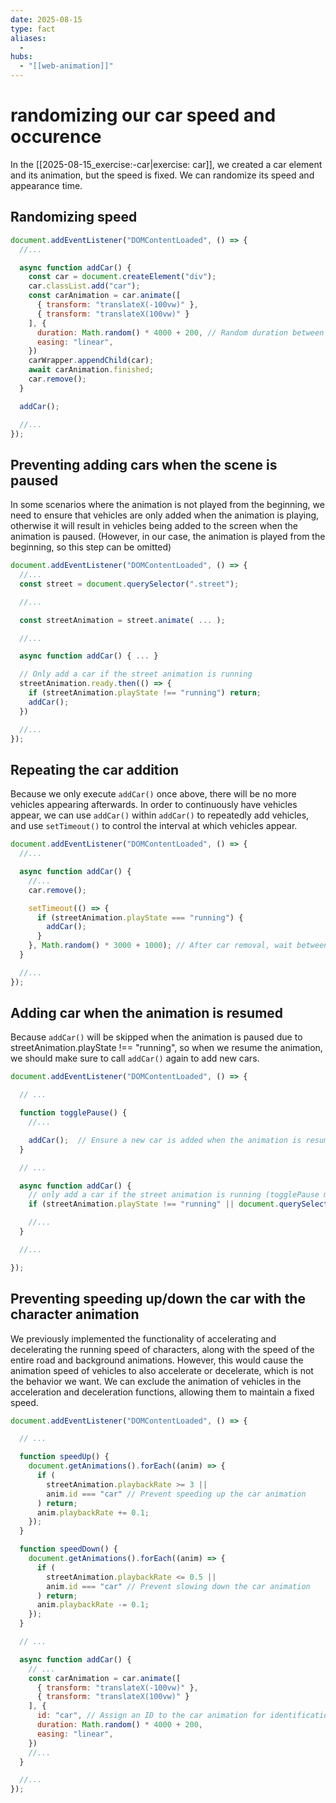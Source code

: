 ```yaml
---
date: 2025-08-15
type: fact
aliases:
  -
hubs:
  - "[[web-animation]]"
---
```


# randomizing our car speed and occurence

In the [[2025-08-15_exercise:-car|exercise: car]], we created a car element and its animation, but the speed is fixed. We can randomize its speed and appearance time.

## Randomizing speed

```js
document.addEventListener("DOMContentLoaded", () => {
  //...

  async function addCar() {
    const car = document.createElement("div");
    car.classList.add("car");
    const carAnimation = car.animate([
      { transform: "translateX(-100vw)" },
      { transform: "translateX(100vw)" }
    ], {
      duration: Math.random() * 4000 + 200, // Random duration between 200ms and 4200ms
      easing: "linear",
    })
    carWrapper.appendChild(car);
    await carAnimation.finished;
    car.remove();
  }

  addCar();

  //...
});
```

## Preventing adding cars when the scene is paused

In some scenarios where the animation is not played from the beginning, we need to ensure that vehicles are only added when the animation is playing, otherwise it will result in vehicles being added to the screen when the animation is paused. (However, in our case, the animation is played from the beginning, so this step can be omitted)

```js
document.addEventListener("DOMContentLoaded", () => {
  //...
  const street = document.querySelector(".street");

  //...

  const streetAnimation = street.animate( ... );

  //...

  async function addCar() { ... }

  // Only add a car if the street animation is running
  streetAnimation.ready.then(() => {
    if (streetAnimation.playState !== "running") return;
    addCar();
  })

  //...
});
```

## Repeating the car addition

Because we only execute `addCar()` once above, there will be no more vehicles appearing afterwards. In order to continuously have vehicles appear, we can use `addCar()` within `addCar()` to repeatedly add vehicles, and use `setTimeout()` to control the interval at which vehicles appear.

```js
document.addEventListener("DOMContentLoaded", () => {
  //...

  async function addCar() {
    //...
    car.remove();

    setTimeout(() => {
      if (streetAnimation.playState === "running") {
        addCar();
      }
    }, Math.random() * 3000 + 1000); // After car removal, wait between 1000ms and 4000ms before adding a new car
  }

  //...
});
```

## Adding car when the animation is resumed

Because `addCar()` will be skipped when the animation is paused due to streetAnimation.playState !== "running", so when we resume the animation, we should make sure to call `addCar()` again to add new cars.


```js
document.addEventListener("DOMContentLoaded", () => {

  // ...

  function togglePause() {
    //...

    addCar();  // Ensure a new car is added when the animation is resumed
  }

  // ...

  async function addCar() {
    // only add a car if the street animation is running (togglePause might pause it)
    if (streetAnimation.playState !== "running" || document.querySelector(".car")) return;

    //...
  }

  //...

});
```

## Preventing speeding up/down the car with the character animation

We previously implemented the functionality of accelerating and decelerating the running speed of characters, along with the speed of the entire road and background animations. However, this would cause the animation speed of vehicles to also accelerate or decelerate, which is not the behavior we want. We can exclude the animation of vehicles in the acceleration and deceleration functions, allowing them to maintain a fixed speed.


```js
document.addEventListener("DOMContentLoaded", () => {

  // ...

  function speedUp() {
    document.getAnimations().forEach((anim) => {
      if (
        streetAnimation.playbackRate >= 3 ||
        anim.id === "car" // Prevent speeding up the car animation
      ) return;
      anim.playbackRate += 0.1;
    });
  }

  function speedDown() {
    document.getAnimations().forEach((anim) => {
      if (
        streetAnimation.playbackRate <= 0.5 ||
        anim.id === "car" // Prevent slowing down the car animation
      ) return;
      anim.playbackRate -= 0.1;
    });
  }

  // ...

  async function addCar() {
    // ...
    const carAnimation = car.animate([
      { transform: "translateX(-100vw)" },
      { transform: "translateX(100vw)" }
    ], {
      id: "car", // Assign an ID to the car animation for identification in speed control handlers
      duration: Math.random() * 4000 + 200,
      easing: "linear",
    })
    //...
  }

  //...
});
